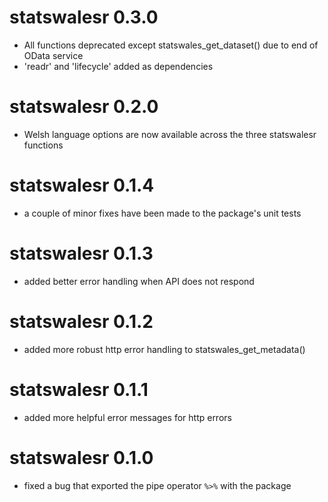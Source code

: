 # statswalesr 0.3.0

* All functions deprecated except statswales_get_dataset() due to end
of OData service
* 'readr' and 'lifecycle' added as dependencies

# statswalesr 0.2.0

* Welsh language options are now available across the three statswalesr functions

# statswalesr 0.1.4

* a couple of minor fixes have been made to the package's unit tests

# statswalesr 0.1.3

* added better error handling when API does not respond 

# statswalesr 0.1.2

* added more robust http error handling to statswales_get_metadata()

# statswalesr 0.1.1

* added more helpful error messages for http errors 

# statswalesr 0.1.0

* fixed a bug that exported the pipe operator `%>%` with the package
